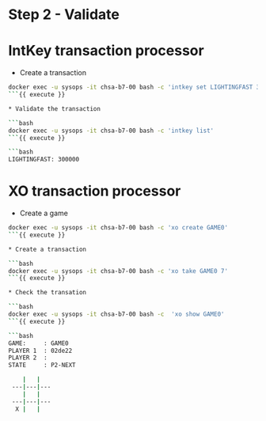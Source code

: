 # Step 2 - Validate

# IntKey transaction processor

* Create a transaction

```bash
docker exec -u sysops -it chsa-b7-00 bash -c 'intkey set LIGHTINGFAST 300000'
```{{ execute }}

* Validate the transaction

```bash
docker exec -u sysops -it chsa-b7-00 bash -c 'intkey list'
```{{ execute }}

```bash
LIGHTINGFAST: 300000 
```

# XO transaction processor

* Create a game

```bash
docker exec -u sysops -it chsa-b7-00 bash -c 'xo create GAME0'
```{{ execute }}

* Create a transaction

```bash
docker exec -u sysops -it chsa-b7-00 bash -c 'xo take GAME0 7'
```{{ execute }}

* Check the transation

```bash
docker exec -u sysops -it chsa-b7-00 bash -c  'xo show GAME0'
```{{ execute }}

```bash
GAME:     : GAME0
PLAYER 1  : 02de22
PLAYER 2  :
STATE     : P2-NEXT

    |   |
 ---|---|---
    |   |
 ---|---|---
  X |   |
```
